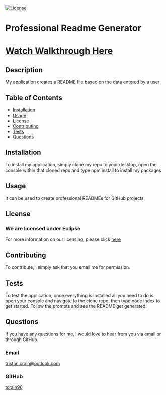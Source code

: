 
  [![License](https://img.shields.io/badge/License-EPL_1.0-red.svg)](https://opensource.org/licenses/EPL-1.0)

  # Professional Readme Generator
  
  # [Watch Walkthrough Here](https://watch.screencastify.com/v/MrZJSfeUq8bd5EkK3KP9)
  
  ## Description
  My application creates a README file based on the data entered by a user
  
  ## Table of Contents
  
  - [Installation](#installation)
  - [Usage](#usage)
  - [License](#license)
  - [Contributing](#contributing)
  - [Tests](#tests)
  - [Questions](#questions)
    
  ## Installation
  To install my application, simply clone my repo to your desktop, open the console within that cloned repo and type npm install to install my packages

  ## Usage
  It can be used to create professional READMEs for GitHub projects

  ## License
  ### We are licensed under Eclipse
  For more information on our licensing, please click [here](https://opensource.org/licenses/EPL-1.0)

  ## Contributing
  To contribute, I simply ask that you email me for permission.

  ## Tests
  To test the application, once everything is installed all you need to do is open your console and navigate to the clone repo, then type node index to get started. Follow the prompts and see the README get generated!

  ## Questions
  
  If you have any questions for me, I would love to hear from you via email or through GitHub.
  
  ### Email

  [tristan.crain@outlook.com](mailto:tristan.crain@outlook.com)

  ### GitHub

  [tcrain96](https://github.com/tcrain96)
  
